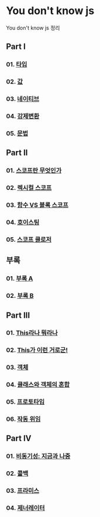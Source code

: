 # You don't know js

You don't know js 정리<br>

## Part I

### 01. [타입](https://github.com/KangJiJi/Study/tree/master/Book/YouDontKnowJS/partI/chapter01)

### 02. [값](https://github.com/KangJiJi/Study/tree/master/Book/YouDontKnowJS/partI/chapter02)

### 03. [네이티브](https://github.com/KangJiJi/Study/tree/master/Book/YouDontKnowJS/partI/chapter03)

### 04. [강제변환](https://github.com/KangJiJi/Study/tree/master/Book/YouDontKnowJS/partI/chapter04)

### 05. [문법](https://github.com/KangJiJi/Study/tree/master/Book/YouDontKnowJS/partI/chapter05)

## Part II

### 01. [스코프란 무엇인가](https://github.com/KangJiJi/Study/tree/master/Book/YouDontKnowJS/partII/chapter01)

### 02. [렉시컬 스코프](https://github.com/KangJiJi/Study/tree/master/Book/YouDontKnowJS/partII/chapter02)

### 03. [함수 VS 블록 스코프](https://github.com/KangJiJi/Study/tree/master/Book/YouDontKnowJS/partII/chapter03)

### 04. [호이스팅](https://github.com/KangJiJi/Study/tree/master/Book/YouDontKnowJS/partII/chapter04)

### 05. [스코프 클로저](https://github.com/KangJiJi/Study/tree/master/Book/YouDontKnowJS/partII/chapter05)

## 부록

### 01. [부록 A](https://github.com/KangJiJi/Study/tree/master/Book/YouDontKnowJS/appendixI/appendixA)

### 02. [부록 B](https://github.com/KangJiJi/Study/tree/master/Book/YouDontKnowJS/appendixI/appendixB)

## Part III

### 01. [This라나 뭐라나](https://github.com/KangJiJi/Study/tree/master/Book/YouDontKnowJS/partIII/chapter01)

### 02. [This가 이런 거로군!](https://github.com/KangJiJi/Study/tree/master/Book/YouDontKnowJS/partIII/chapter02)

### 03. [객체](https://github.com/KangJiJi/Study/tree/master/Book/YouDontKnowJS/partIII/chapter03)

### 04. [클래스와 객체의 혼합](https://github.com/KangJiJi/Study/tree/master/Book/YouDontKnowJS/partIII/chapter04)

### 05. [프로토타입](https://github.com/KangJiJi/Study/tree/master/Book/YouDontKnowJS/partIII/chapter05)

### 06. [작동 위임](https://github.com/KangJiJi/Study/tree/master/Book/YouDontKnowJS/partIII/chapter06)

## Part IV

### 01. [비동기성: 지금과 나중](https://github.com/KangJiJi/Study/tree/master/Book/YouDontKnowJS/partIV/chapter01)

### 02. [콜백](https://github.com/KangJiJi/Study/tree/master/Book/YouDontKnowJS/partIV/chapter02)

### 03. [프라미스](https://github.com/KangJiJi/Study/tree/master/Book/YouDontKnowJS/partIV/chapter03)

### 04. [제너레이터](https://github.com/KangJiJi/Study/tree/master/Book/YouDontKnowJS/partIV/chapter04)

